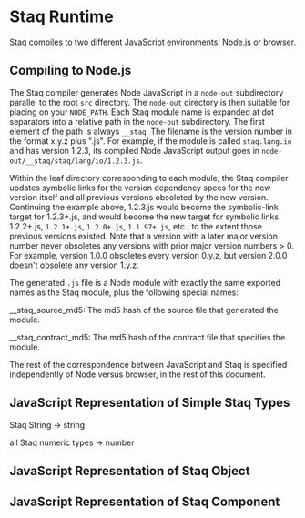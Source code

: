 Staq Runtime
============

Staq compiles to two different JavaScript environments: Node.js or browser.


Compiling to Node.js
--------------------

The Staq compiler generates Node JavaScript in a `node-out` subdirectory parallel to the root
`src` directory. The `node-out` directory is then suitable for placing on your `NODE_PATH`.
Each Staq module name is expanded at dot separators into a relative path in the `node-out`
subdirectory. The first element of the path is always `__staq`. The filename is the version number
in the format x.y.z plus ".js". For example, if the module is called `staq.lang.io` and has version
1.2.3, its compiled Node JavaScript output goes in `node-out/__staq/staq/lang/io/1.2.3.js`.

Within the leaf directory corresponding to each module, the Staq compiler updates symbolic links for
the version dependency specs for the new version itself and all previous versions obsoleted by the
new version. Continuing the example above, 1.2.3.js would become the symbolic-link target for
1.2.3+.js, and would become the new target for symbolic links 1.2.2+.js, `1.2.1+.js`, `1.2.0+.js`,
`1.1.97+.js`, etc., to the extent those previous versions existed.  Note that a version with
a later major version number never obsoletes any versions with prior major version numbers > 0.
For example, version 1.0.0 obsoletes every version 0.y.z, but version 2.0.0 doesn't obsolete
any version 1.y.z.

The generated `.js` file is a Node module with exactly the same exported names as the Staq module,
plus the following special names:

__staq_source_md5: The md5 hash of the source file that generated the module.

__staq_contract_md5: The md5 hash of the contract file that specifies the module.

The rest of the correspondence between JavaScript and Staq is specified independently of Node versus
browser, in the rest of this document.


JavaScript Representation of Simple Staq Types
----------------------------------------------

Staq String -> string

all Staq numeric types -> number


JavaScript Representation of Staq Object
----------------------------------------


JavaScript Representation of Staq Component
-------------------------------------------
